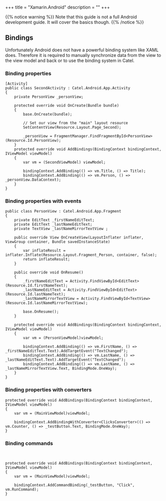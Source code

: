 +++
title = "Xamarin.Android" 
description = ""
+++

{{% notice warning %}}
Note that this guide is not a full Android development guide. It will cover the basics though.
{{% /notice %}}

## Bindings

Unfortunately Android does not have a powerful binding system like XAML does. Therefore it is required to manually synchronize data from the view to the view model and back or to use the binding system in Catel.

### Binding properties

```
[Activity]
public class SecondActivity : Catel.Android.App.Activity
{
    private PersonView _personView;

    protected override void OnCreate(Bundle bundle)
    {
        base.OnCreate(bundle);

        // Set our view from the "main" layout resource
        SetContentView(Resource.Layout.Page_Second);

        _personView = FragmentManager.FindFragmentById<PersonView>(Resource.Id.PersonView);
    }
    protected override void AddBindings(BindingContext bindingContext, IViewModel viewModel)
    {
        var vm = (SecondViewModel) viewModel;

        bindingContext.AddBinding(() => vm.Title, () => Title);
        bindingContext.AddBinding(() => vm.Person, () => _personView.DataContext);
    }
}
```

### Binding properties with events

```
public class PersonView : Catel.Android.App.Fragment
{
    private EditText _firstNameEditText;
    private EditText _lastNameEditText;
    private TextView _lastNameMirrorTextView ;

    public override View OnCreateView(LayoutInflater inflater, ViewGroup container, Bundle savedInstanceState)
    {
        var inflateResult = inflater.Inflate(Resource.Layout.Fragment_Person, container, false);
        return inflateResult;
    }

    public override void OnResume()
    {
        _firstNameEditText = Activity.FindViewById<EditText>(Resource.Id.firstNameText);
        _lastNameEditText = Activity.FindViewById<EditText>(Resource.Id.lastNameText);
        _lastNameMirrorTextView = Activity.FindViewById<TextView>(Resource.Id.lastNameMirrorTextView);

        base.OnResume();
    }

    protected override void AddBindings(BindingContext bindingContext, IViewModel viewModel)
    {
        var vm = (PersonViewModel)viewModel;

        bindingContext.AddBinding(() => vm.FirstName, () => _firstNameEditText.Text).AddTargetEvent("TextChanged");
        bindingContext.AddBinding(() => vm.LastName, () => _lastNameEditText.Text).AddTargetEvent("TextChanged");
        bindingContext.AddBinding(() => vm.LastName, () => _lastNameMirrorTextView.Text, BindingMode.OneWay);
    }
}
```

### Binding properties with converters

```
protected override void AddBindings(BindingContext bindingContext, IViewModel viewModel)
{
    var vm = (MainViewModel)viewModel;

    bindingContext.AddBindingWithConverter<ClicksConverter>(() => vm.Counter, () => _testButton.Text, BindingMode.OneWay);
}
```

### Binding commands

 

```
protected override void AddBindings(BindingContext bindingContext, IViewModel viewModel)
{
    var vm = (MainViewModel)viewModel;

    bindingContext.AddCommandBinding(_testButton, "Click", vm.RunCommand);
}
```
